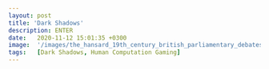 ```yaml
---
layout: post
title: 'Dark Shadows'
description: ENTER
date:   2020-11-12 15:01:35 +0300
image:  '/images/the_hansard_19th_century_british_parliamentary_debates.png'
tags:   [Dark Shadows, Human Computation Gaming]
---
```


